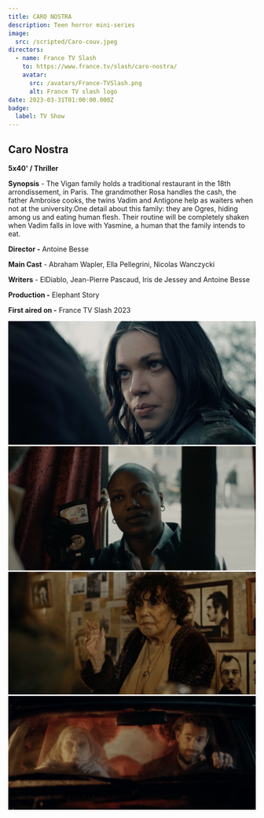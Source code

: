 ```yaml
---
title: CARO NOSTRA
description: Teen horror mini-series
image:
  src: /scripted/Caro-couv.jpeg
directors:
  - name: France TV Slash
    to: https://www.france.tv/slash/caro-nostra/
    avatar:
      src: /avatars/France-TVSlash.png
      alt: France TV slash logo
date: 2023-03-31T01:00:00.000Z
badge:
  label: TV Show
---
```


## Caro Nostra

**5x40' / Thriller**

**Synopsis** - The Vigan family holds a traditional restaurant in the 18th arrondissement, in Paris. The grandmother Rosa handles the cash, the father Ambroise cooks, the twins Vadim and Antigone help as waiters when not at the university.One detail about this family: they are Ogres, hiding among us and eating human flesh. Their routine will be completely shaken when Vadim falls in love with Yasmine, a human that the family intends to eat.

**Director -** Antoine Besse 

**Main Cast** - Abraham Wapler, Ella Pellegrini, Nicolas Wanczycki

**Writers** - ElDiablo, Jean-Pierre Pascaud, Iris de Jessey and Antoine Besse

**Production -** Elephant Story

**First aired on -** France TV Slash 2023

![Caro4.jpg](/scripted/Caro4.jpg)![Caro3.jpg](/scripted/Caro3.jpg)![Caro2.jpg](/scripted/Caro2.jpg)![Caro1.jpg](/scripted/Caro1.jpg)
